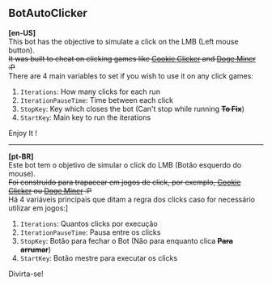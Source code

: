 ## BotAutoClicker

**[en-US]**<br>
This bot has the objective to simulate a click on the LMB (Left mouse button).<br>
~~It was built to cheat on clicking games like [Cookie Clicker](http://orteil.dashnet.org/cookieclicker/) and [Doge Miner](https://dogeminer2.com/) :P~~<br>
There are 4 main variables to set if you wish to use it on any click games:

 1. `Iterations`: How many clicks for each run
 2. `IterationPauseTime`: Time between each click
 3. `StopKey`: Key which closes the bot (Can't stop while running ~~**To Fix**~~)
 4. `StartKey`: Main key to run the iterations

Enjoy It !

----------


**[pt-BR]**<br>
Este bot tem o objetivo de simular o click do LMB (Botão esquerdo do mouse).<br>
~~Foi construido para trapacear em jogos de click, por exemplo, [Cookie Clicker](http://orteil.dashnet.org/cookieclicker/) ou [Doge Miner](https://dogeminer2.com/) :P~~<br>
Há 4 variáveis principais que ditam a regra dos clicks caso for necessário utilizar em jogos:]

 1. `Iterations`: Quantos clicks por execução
 2. `IterationPauseTime`: Pausa entre os clicks
 3. `StopKey`: Botão para fechar o Bot (Não para enquanto clica ~~**Para arrumar**~~)
 4. `StartKey`: Botão mestre para executar os clicks
 
 Divirta-se!
